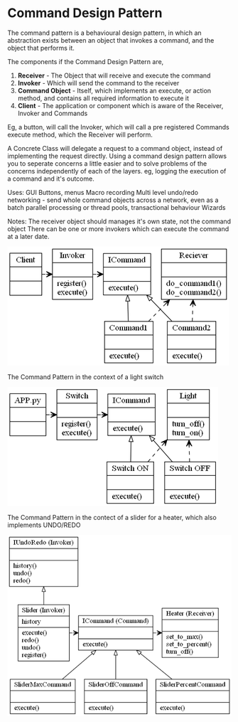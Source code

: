 # Command Design Pattern

The command pattern is a behavioural design pattern, in which an abstraction exists between an object that invokes a command, and the object that performs it.

The components if the Command Design Pattern are,
1. **Receiver** - The Object that will receive and execute the command
2. **Invoker** - Which will send the command to the receiver
3. **Command Object** - Itself, which implements an execute, or action method, and contains all required information to execute it
4. **Client** - The application or component which is aware of the Receiver, Invoker and Commands

Eg, a button, will call the Invoker, which will call a pre registered Commands execute method, which the Receiver will perform.

A Concrete Class will delegate a request to a command object, instead of implementing the request directly.
Using a command design pattern allows you to seperate concerns a little easier and to solve problems of the concerns independently of each of the layers.
eg, logging the execution of a command and it's outcome.

Uses:
GUI Buttons, menus
Macro recording
Multi level undo/redo
networking - send whole command objects across a network, even as a batch
parallel processing or thread pools,
transactional behaviour
Wizards

Notes:
The receiver object should manages it's own state, not the command object
There can be one or more invokers which can execute the command at a later date.

![The Command Pattern Overview](command_pattern.png)

The Command Pattern in the context of a light switch

![The Command Pattern Switch](switch_command_pattern.png)

The Command Pattern in the contect of a slider for a heater, which also implements UNDO/REDO

![The Command Pattern Slider](slider_command.png)


